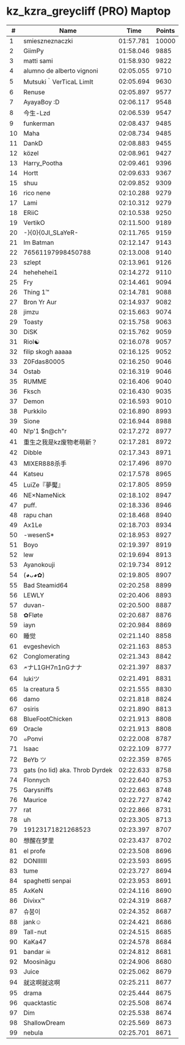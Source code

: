 # kz_kzra_greycliff (PRO) Maptop

|  # | Name | Time | Points |
|-------------- | -------------- | -------------- | -------------- | 
| 1 | smieszneznaczki | 01:57.781 | 10000 | 
| 2 | GiimPy | 01:58.046 | 9885 | 
| 3 | matti sami | 01:58.930 | 9822 | 
| 4 | alumno de alberto vignoni | 02:05.055 | 9710 | 
| 5 | Mutsuki｀VerTicaL LimIt | 02:05.694 | 9630 | 
| 6 | Renuse | 02:05.897 | 9577 | 
| 7 | AyayaBoy :D | 02:06.117 | 9548 | 
| 8 | 今生-Lzd | 02:06.539 | 9547 | 
| 9 | funkerman | 02:08.437 | 9485 | 
| 10 | Maha | 02:08.734 | 9485 | 
| 11 | DankD | 02:08.883 | 9455 | 
| 12 | közel | 02:08.961 | 9427 | 
| 13 | Harry_Pootha | 02:09.461 | 9396 | 
| 14 | Hortt | 02:09.633 | 9367 | 
| 15 | shuu | 02:09.852 | 9309 | 
| 16 | rico nene | 02:10.288 | 9279 | 
| 17 | Lami | 02:10.312 | 9279 | 
| 18 | ERiiC | 02:10.538 | 9250 | 
| 19 | VertikO | 02:11.500 | 9189 | 
| 20 | -}{0}{0JI_SLaYeR- | 02:11.765 | 9159 | 
| 21 | Im Batman | 02:12.147 | 9143 | 
| 22 | 76561197998450788 | 02:13.008 | 9140 | 
| 23 | szlept | 02:13.961 | 9126 | 
| 24 | hehehehei1 | 02:14.272 | 9110 | 
| 25 | Fry | 02:14.461 | 9094 | 
| 26 | Thing 1™ | 02:14.781 | 9088 | 
| 27 | Bron Yr Aur | 02:14.937 | 9082 | 
| 28 | jimzu | 02:15.663 | 9074 | 
| 29 | Toasty | 02:15.758 | 9063 | 
| 30 | DiSK | 02:15.762 | 9059 | 
| 31 | Riol☯ | 02:16.078 | 9057 | 
| 32 | filip skogh aaaaa | 02:16.125 | 9052 | 
| 33 | Z0Fdas80005 | 02:16.250 | 9046 | 
| 34 | Ostab | 02:16.319 | 9046 | 
| 35 | RUMME | 02:16.406 | 9040 | 
| 36 | Fksch | 02:16.430 | 9035 | 
| 37 | Demon | 02:16.593 | 9010 | 
| 38 | Purkkilo | 02:16.890 | 8993 | 
| 39 | Sione | 02:16.944 | 8988 | 
| 40 | N!p'1 $n@ch"r | 02:17.272 | 8977 | 
| 41 | 重生之我是kz废物老萌新？ | 02:17.281 | 8972 | 
| 42 | Dibble | 02:17.343 | 8971 | 
| 43 | MIXER888杀手 | 02:17.496 | 8970 | 
| 44 | Katseu | 02:17.578 | 8965 | 
| 45 | LuiZe『夢魘』 | 02:17.805 | 8959 | 
| 46 | NE×NameNick | 02:18.102 | 8947 | 
| 47 | puff. | 02:18.336 | 8946 | 
| 48 | rapu chan | 02:18.468 | 8940 | 
| 49 | Ax1Le | 02:18.703 | 8934 | 
| 50 | -wesenS* | 02:18.953 | 8927 | 
| 51 | Boyo | 02:19.397 | 8919 | 
| 52 | lew | 02:19.694 | 8913 | 
| 53 | Ayanokouji | 02:19.734 | 8912 | 
| 54 | (◕ᴗ◕✿) | 02:19.805 | 8907 | 
| 55 | Bad Steamid64 | 02:20.258 | 8899 | 
| 56 | LEWLY | 02:20.406 | 8893 | 
| 57 | duvan- | 02:20.500 | 8887 | 
| 58 | ✿Fløte | 02:20.687 | 8876 | 
| 59 | iayn | 02:20.984 | 8869 | 
| 60 | 睡觉 | 02:21.140 | 8858 | 
| 61 | evgeshevich | 02:21.163 | 8853 | 
| 62 | Conglomerating | 02:21.343 | 8842 | 
| 63 | 🗲ナL1GH7n1nGナナ | 02:21.397 | 8837 | 
| 64 | lukiツ | 02:21.491 | 8831 | 
| 65 | la creatura 5 | 02:21.555 | 8830 | 
| 66 | damo | 02:21.818 | 8824 | 
| 67 | osiris | 02:21.890 | 8813 | 
| 68 | BlueFootChicken | 02:21.913 | 8808 | 
| 69 | Oracle | 02:21.913 | 8808 | 
| 70 | ๑Ponvi | 02:22.008 | 8787 | 
| 71 | Isaac | 02:22.109 | 8777 | 
| 72 | BeYb ツ | 02:22.359 | 8765 | 
| 73 | gats (no lid) aka. Throb Dyrdek | 02:22.633 | 8758 | 
| 74 | Flonnych | 02:22.640 | 8753 | 
| 75 | Garysniffs | 02:22.663 | 8748 | 
| 76 | Maurice | 02:22.727 | 8742 | 
| 77 | rat | 02:22.866 | 8731 | 
| 78 | uh | 02:23.305 | 8713 | 
| 79 | 19123171821268523 | 02:23.397 | 8707 | 
| 80 | 想醒在梦里 | 02:23.437 | 8702 | 
| 81 | el profe | 02:23.508 | 8696 | 
| 82 | DONIIIIII | 02:23.593 | 8695 | 
| 83 | tume | 02:23.727 | 8694 | 
| 84 | spaghetti senpai | 02:23.953 | 8691 | 
| 85 | AxKeN | 02:24.116 | 8690 | 
| 86 | Divixx™ | 02:24.319 | 8687 | 
| 87 | 슈붐이 | 02:24.352 | 8687 | 
| 88 | jank☺ | 02:24.421 | 8686 | 
| 89 | Tall-nut | 02:24.515 | 8685 | 
| 90 | KaKa47 | 02:24.578 | 8684 | 
| 91 | bandar ☠ | 02:24.812 | 8681 | 
| 92 | Moosinägu | 02:24.906 | 8680 | 
| 93 | Juice | 02:25.062 | 8679 | 
| 94 | 就这啊就这啊 | 02:25.211 | 8677 | 
| 95 | drama | 02:25.444 | 8675 | 
| 96 | quacktastic | 02:25.508 | 8674 | 
| 97 | Dim | 02:25.538 | 8674 | 
| 98 | ShallowDream | 02:25.569 | 8673 | 
| 99 | nebula | 02:25.701 | 8671 | 

